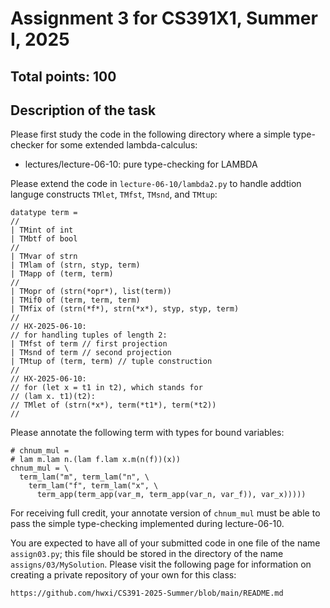 # Assignment 3 for CS391X1, Summer I, 2025

## Total points: 100

## Description of the task

Please first study the code in the following directory
where a simple type-checker for some extended lambda-calculus:

- lectures/lecture-06-10: pure type-checking for LAMBDA

Please extend the code in `lecture-06-10/lambda2.py` to handle
addtion languge constructs `TMlet`, `TMfst`, `TMsnd`, and `TMtup`:

```
datatype term =
//
| TMint of int
| TMbtf of bool
//
| TMvar of strn
| TMlam of (strn, styp, term)
| TMapp of (term, term)
//
| TMopr of (strn(*opr*), list(term))
| TMif0 of (term, term, term)
| TMfix of (strn(*f*), strn(*x*), styp, styp, term)
//
// HX-2025-06-10:
// for handling tuples of length 2:
| TMfst of term // first projection
| TMsnd of term // second projection
| TMtup of (term, term) // tuple construction
//
// HX-2025-06-10:
// for (let x = t1 in t2), which stands for
// (lam x. t1)(t2):
// TMlet of (strn(*x*), term(*t1*), term(*t2))
//
```

Please annotate the following term with types for
bound variables:

```
# chnum_mul =
# lam m.lam n.(lam f.lam x.m(n(f))(x))
chnum_mul = \
  term_lam("m", term_lam("n", \
    term_lam("f", term_lam("x", \
      term_app(term_app(var_m, term_app(var_n, var_f)), var_x)))))
```

For receiving full credit,
your annotate version of `chnum_mul` must be able to pass
the simple type-checking implemented during lecture-06-10.

You are expected to have all of your submitted code in one file of
the name `assign03.py`; this file should be stored in the directory
of the name `assigns/03/MySolution`. Please visit the following page
for information on creating a private repository of your own for this
class:

```
https://github.com/hwxi/CS391-2025-Summer/blob/main/README.md
```
